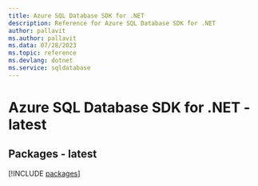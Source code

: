 ```yaml
---
title: Azure SQL Database SDK for .NET
description: Reference for Azure SQL Database SDK for .NET
author: pallavit
ms.author: pallavit
ms.data: 07/28/2023
ms.topic: reference
ms.devlang: dotnet
ms.service: sqldatabase
---
```

# Azure SQL Database SDK for .NET - latest
## Packages - latest
[!INCLUDE [packages](sql-database-index.md)]